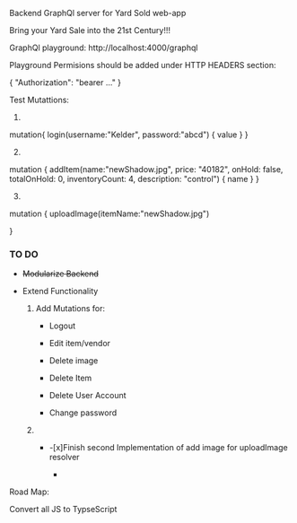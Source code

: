 Backend GraphQl server for Yard Sold web-app

Bring your Yard Sale into the 21st Century!!!

GraphQl playground: http://localhost:4000/graphql

Playground Permisions should be added under HTTP HEADERS section:

{
  "Authorization": "bearer ..."
}

Test Mutattions:

1.

mutation{
  login(username:"Kelder", password:"abcd") {
    value
  }
}


2.

mutation {
  addItem(name:"newShadow.jpg", price: "40182", onHold: false, totalOnHold: 0, inventoryCount: 4, description: "control") {
    name
  }
}


3.


mutation {
  uploadImage(itemName:"newShadow.jpg") 

}

### TO DO


- ~~Modularize Backend~~



- Extend Functionality  

  1. Add Mutations for:
    
        - Logout

        - Edit item/vendor

        - Delete image

        - Delete Item

        - Delete User Account

        - Change password
     
  2. - -[x]Finish second Implementation of add image for uploadImage resolver
       
       - 
        




Road Map:

Convert all JS to TypseScript